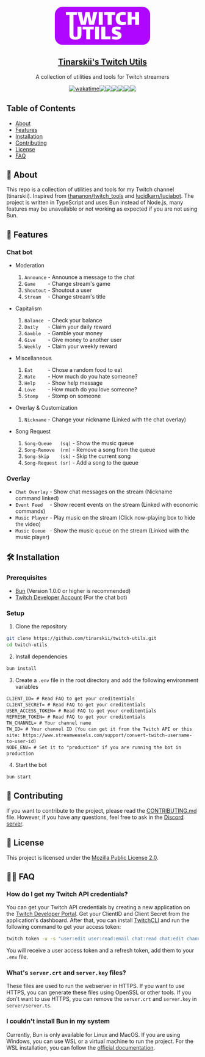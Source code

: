 <p align="center">
  <a href="https://github.com/tinarskii/twitch-utils">
    <img src="docs/logo.png" />
    <h2 align="center">
      Tinarskii's Twitch Utils
    </h2>
  </a>
  <p align="center">
    A collection of utilities and tools for Twitch streamers
  </p>
  <div style="display: flex; flex-wrap: wrap; justify-items: center; justify-content: center">
<a href="https://wakatime.com/badge/user/5cb7cd14-ac7e-4fc0-9f81-6036760cb6a3/project/018dddd9-a419-43b0-95cd-8348fafaccad"><img src="https://wakatime.com/badge/user/5cb7cd14-ac7e-4fc0-9f81-6036760cb6a3/project/018dddd9-a419-43b0-95cd-8348fafaccad.svg" alt="wakatime"></a>
<a href="https://github.com/tinarskii/twitch-utils/pulse"><img src="https://img.shields.io/github/commit-activity/m/badges/shields" /></a>
    <img src="https://img.shields.io/github/license/tinarskii/twitch-utils" />   
    <img src="https://img.shields.io/github/languages/top/tinarskii/twitch-utils" />
    <a href="https://discord.gg/vkW7YMyYaf"><img src="https://img.shields.io/discord/964718161624715304" /></a>
    <a href="/.github/CODE_OF_CONDUCT.md"><img src="https://img.shields.io/badge/Contributor%20Covenant-2.1-4baaaa.svg" /></a>
    <img src="https://img.shields.io/badge/code_style-prettier-ff69b4.svg?style=plastic" />
  </div>
</p>

## Table of Contents

- [About](#-about)
- [Features](#-features)
- [Installation](#-installation)
- [Contributing](#-contributing)
- [License](#-license)
- [FAQ](#-faq)

## 🤔 About

This repo is a collection of utilities and tools for my Twitch channel (tinarskii). Inspired
from [thananon/twitch_tools](https://github.com/thananon/twitch_tools)
and [lucidkarn/luciabot](https://github.com/lucidkarn/luciabot).
The project is written in TypeScript and uses Bun instead of Node.js, many features may be unavailable or not working as
expected if you are not using Bun.

## 📍 Features

### Chat bot

- Moderation
    1. `Announce` - Announce a message to the chat
    2. `Game    ` - Change stream's game
    3. `Shoutout` - Shoutout a user
    4. `Stream  ` - Change stream's title


- Capitalism
    1. `Balance ` - Check your balance
    2. `Daily   ` - Claim your daily reward
    3. `Gamble  ` - Gamble your money
    4. `Give    ` - Give money to another user
    5. `Weekly  ` - Claim your weekly reward


- Miscellaneous
    1. `Eat     ` - Chose a random food to eat
    2. `Hate    ` - How much do you hate someone?
    3. `Help    ` - Show help message
    4. `Love    ` - How much do you love someone?
    5. `Stomp   ` - Stomp on someone


- Overlay & Customization
    1. `Nickname` - Change your nickname (Linked with the chat overlay)


- Song Request
    1. `Song-Queue   (sq)` - Show the music queue
    2. `Song-Remove  (rm)` - Remove a song from the queue
    3. `Song-Skip    (sk)` - Skip the current song
    4. `Song-Request (sr)` - Add a song to the queue

### Overlay

- `Chat Overlay` - Show chat messages on the stream (Nickname command linked)
- `Event Feed  ` - Show recent events on the stream (Linked with economic commands)
- `Music Player` - Play music on the stream (Click now-playing box to hide the video)
- `Music Queue ` - Show the music queue on the stream (Linked with the music player)

## 🛠️ Installation

### Prerequisites

- [Bun](https://bun.sh) (Version 1.0.0 or higher is recommended)
- [Twitch Developer Account](https://dev.twitch.tv/) (For the chat bot)

### Setup

1. Clone the repository

```sh
git clone https://github.com/tinarskii/twitch-utils.git
cd twitch-utils
```

2. Install dependencies

```sh
bun install
```

3. Create a `.env` file in the root directory and add the following environment variables

```dotenv
CLIENT_ID= # Read FAQ to get your creditentials
CLIENT_SECRET= # Read FAQ to get your creditentials
USER_ACCESS_TOKEN= # Read FAQ to get your creditentials
REFRESH_TOKEN= # Read FAQ to get your creditentials
TW_CHANNEL= # Your channel name
TW_ID= # Your channel ID (You can get it from the Twitch API or this site: https://www.streamweasels.com/support/convert-twitch-username-to-user-id)
NODE_ENV= # Set it to "production" if you are running the bot in production
```

4. Start the bot

```sh
bun start
```

## 👋 Contributing

If you want to contribute to the project, please read the [CONTRIBUTING.md](/.github/CONTRIBUTING.md) file.
However, if you have any questions, feel free to ask in the [Discord server](https://discord.gg/vkW7YMyYaf).

## 📜 License

This project is licensed under the [Mozilla Public License 2.0](/LICENSE).

## 🙋‍♂️ FAQ

### How do I get my Twitch API credentials?

You can get your Twitch API credentials by creating a new application on
the [Twitch Developer Portal](https://dev.twitch.tv/).
Get your ClientID and Client Secret from the application's dashboard.
After that, you can install [TwitchCLI](https://dev.twitch.tv/docs/cli/) and run the following command to get your
access token:

```sh
twitch token -u -s "user:edit user:read:email chat:read chat:edit channel:moderate moderation:read moderator:manage:shoutouts channel:manage:moderators channel:manage:broadcast channel:read:vips channel:read:subscriptions channel:manage:vips"
```

You will receive a user access token and a refresh token, add them to your `.env` file.

### What's `server.crt` and `server.key` files?

These files are used to run the webserver in HTTPS. If you want to use HTTPS, you can generate these files using OpenSSL
or
other tools. If you don't want to use HTTPS, you can remove the `server.crt` and `server.key` in `server/server.ts`.

### I couldn't install Bun in my system

Currently, Bun is only available for Linux and MacOS. If you are using Windows, you can use WSL or a virtual machine to
run the project.
For the WSL installation, you can follow
the [official documentation](https://docs.microsoft.com/en-us/windows/wsl/install).